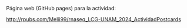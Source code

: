 Página web (GitHub pages) para la actividad:

http://rpubs.com/Melii99/rnaseq_LCG-UNAM_2024_ActividadPostcards
